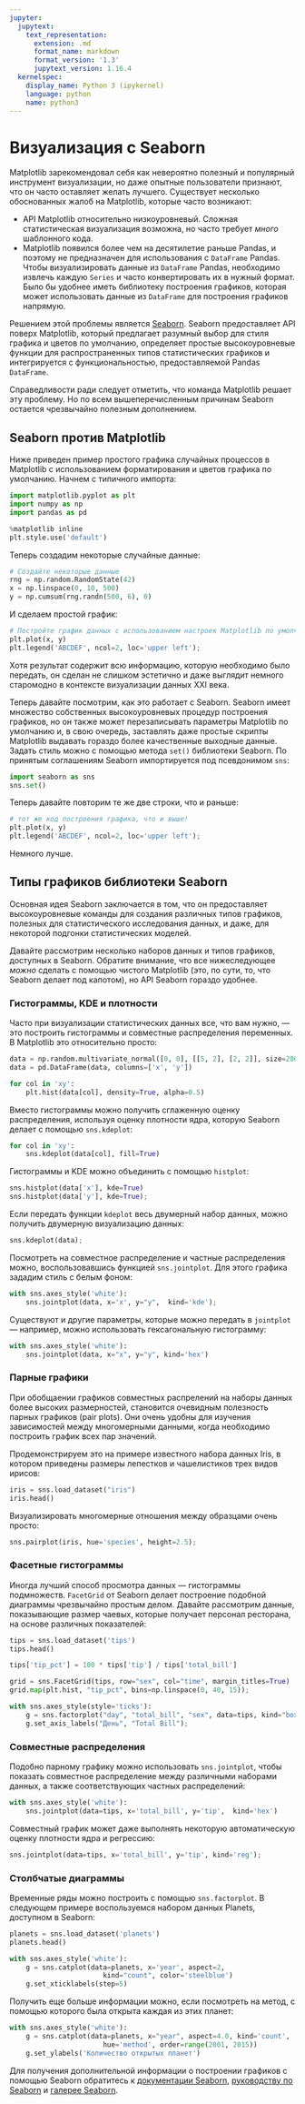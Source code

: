 ```yaml
---
jupyter:
  jupytext:
    text_representation:
      extension: .md
      format_name: markdown
      format_version: '1.3'
      jupytext_version: 1.16.4
  kernelspec:
    display_name: Python 3 (ipykernel)
    language: python
    name: python3
---
```


# Визуализация с Seaborn


Matplotlib зарекомендовал себя как невероятно полезный и популярный инструмент визуализации, но даже опытные пользователи признают, что он часто оставляет желать лучшего.
Существует несколько обоснованных жалоб на Matplotlib, которые часто возникают:

- API Matplotlib относительно низкоуровневый. Сложная статистическая визуализация возможна, но часто требует *много* шаблонного кода.
- Matplotlib появился более чем на десятилетие раньше Pandas, и поэтому не предназначен для использования с `DataFrame` Pandas. Чтобы визуализировать данные из `DataFrame` Pandas, необходимо извлечь каждую `Series` и часто конвертировать их в нужный формат. Было бы удобнее иметь библиотеку построения графиков, которая может использовать данные из `DataFrame` для построения графиков напрямую.

Решением этой проблемы является [Seaborn](http://seaborn.pydata.org/).
Seaborn предоставляет API поверх Matplotlib, который предлагает разумный выбор для стиля графика и цветов по умолчанию, определяет простые высокоуровневые функции для распространенных типов статистических графиков и интегрируется с функциональностью, предоставляемой Pandas `DataFrame`.

Справедливости ради следует отметить, что команда Matplotlib решает эту проблему.
Но по всем вышеперечисленным причинам Seaborn остается чрезвычайно полезным дополнением.


## Seaborn против Matplotlib

Ниже приведен пример простого графика случайных процессов в Matplotlib с использованием форматирования и цветов графика по умолчанию.
Начнем с типичного импорта:

```python
import matplotlib.pyplot as plt
import numpy as np
import pandas as pd

%matplotlib inline
plt.style.use('default')

```

Теперь создадим некоторые случайные данные:

```python
# Создайте некоторые данные
rng = np.random.RandomState(42)
x = np.linspace(0, 10, 500)
y = np.cumsum(rng.randn(500, 6), 0)
```

И сделаем простой график:

```python jupyter={"outputs_hidden": false}
# Постройте график данных с использованием настроек Matplotlib по умолчанию
plt.plot(x, y)
plt.legend('ABCDEF', ncol=2, loc='upper left');
```

Хотя результат содержит всю информацию, которую необходимо было передать, он сделан не слишком эстетично и даже выглядит немного старомодно в контексте визуализации данных XXI века.

Теперь давайте посмотрим, как это работает с Seaborn.
Seaborn имеет множество собственных высокоуровневых процедур построения графиков, но он также может перезаписывать параметры Matplotlib по умолчанию и, в свою очередь, заставлять даже простые скрипты Matplotlib выдавать гораздо более качественные выходные данные.
Задать стиль можно с помощью метода `set()` библиотеки
Seaborn. 
По принятым соглашениям Seaborn импортируется под псевдонимом `sns`:

```python jupyter={"outputs_hidden": false}
import seaborn as sns
sns.set()
```

Теперь давайте повторим те же две строки, что и раньше:

```python jupyter={"outputs_hidden": false}
# тот же код построения графика, что и выше!
plt.plot(x, y)
plt.legend('ABCDEF', ncol=2, loc='upper left');
```

Немного лучше.


## Типы графиков библиотеки Seaborn

Основная идея Seaborn заключается в том, что он предоставляет высокоуровневые команды для создания различных типов графиков, полезных для статистического исследования данных, и даже, для некоторой подгонки статистических моделей.

Давайте рассмотрим несколько наборов данных и типов графиков, доступных в Seaborn.
Обратите внимание, что все нижеследующее *можно* сделать с помощью чистого Matplotlib (это, по сути, то, что Seaborn делает под капотом), но API Seaborn гораздо удобнее.


### Гистограммы, KDE и плотности

Часто при визуализации статистических данных все, что вам нужно, &mdash; это построить гистограммы и совместные распределения переменных.
В Matplotlib это относительно просто:

```python jupyter={"outputs_hidden": false}
data = np.random.multivariate_normal([0, 0], [[5, 2], [2, 2]], size=2000)
data = pd.DataFrame(data, columns=['x', 'y'])

for col in 'xy':
    plt.hist(data[col], density=True, alpha=0.5)
```

Вместо гистограммы можно получить сглаженную оценку распределения, используя оценку плотности ядра, которую Seaborn делает с помощью `sns.kdeplot`:

```python jupyter={"outputs_hidden": false}
for col in 'xy':
    sns.kdeplot(data[col], fill=True)
```

Гистограммы и KDE можно объединить с помощью `histplot`:

```python jupyter={"outputs_hidden": false}
sns.histplot(data['x'], kde=True)
sns.histplot(data['y'], kde=True);

```

Если передать функции `kdeplot` весь двумерный набор данных, можно получить двумерную визуализацию данных:

```python jupyter={"outputs_hidden": false}
sns.kdeplot(data);
```

Посмотреть на совместное распределение и частные распределения можно, воспользовавшись функцией `sns.jointplot`. 
Для этого графика зададим стиль с белым фоном:

```python jupyter={"outputs_hidden": false}
with sns.axes_style('white'):
    sns.jointplot(data, x='x', y="y",  kind='kde');
```

Существуют и другие параметры, которые можно передать в `jointplot` &mdash; например, можно использовать гексагональную гистограмму:

```python jupyter={"outputs_hidden": false}
with sns.axes_style('white'):
    sns.jointplot(data, x="x", y="y", kind='hex')
```

### Парные графики

При обобщаении графиков совместных распрелений на наборы данных более высоких размерностей, становится очевидным полезность парных графиков (pair plots). 
Они очень удобны для изучения зависимостей между многомерными данными, когда необходимо построить график всех пар значений.

Продемонстрируем это на примере известного набора данных Iris, в котором приведены размеры лепестков и чашелистиков трех видов ирисов:

```python jupyter={"outputs_hidden": false}
iris = sns.load_dataset("iris")
iris.head()
```

Визуализировать многомерные отношения между образцами очень просто:

```python jupyter={"outputs_hidden": false}
sns.pairplot(iris, hue='species', height=2.5);
```

### Фасетные гистограммы

Иногда лучший способ просмотра данных &mdash; гистограммы подмножеств. 
`FacetGrid` от Seaborn делает построение подобной диаграммы чрезвычайно простым делом.
Давайте рассмотрим данные, показывающие размер чаевых, которые получает персонал ресторана, на основе различных показателей:

```python jupyter={"outputs_hidden": false}
tips = sns.load_dataset('tips')
tips.head()
```

```python jupyter={"outputs_hidden": false}
tips['tip_pct'] = 100 * tips['tip'] / tips['total_bill']

grid = sns.FacetGrid(tips, row="sex", col="time", margin_titles=True)
grid.map(plt.hist, "tip_pct", bins=np.linspace(0, 40, 15));
```

```python jupyter={"outputs_hidden": false}
with sns.axes_style(style='ticks'):
    g = sns.factorplot("day", "total_bill", "sex", data=tips, kind="box")
    g.set_axis_labels("День", "Total Bill");
```

### Совместные распределения

Подобно парному графику можно использовать `sns.jointplot`, чтобы показать совместное распределение между различными наборами данных,  а также соответствующих частных распределений:

```python jupyter={"outputs_hidden": false}
with sns.axes_style('white'):
    sns.jointplot(data=tips, x='total_bill', y='tip',  kind='hex')
```

Совместный график может даже выполнять некоторую автоматическую оценку плотности ядра и регрессию:

```python jupyter={"outputs_hidden": false}
sns.jointplot(data=tips, x='total_bill', y='tip', kind='reg');
```

### Столбчатые диаграммы

Временные ряды можно построить с помощью `sns.factorplot`. 
В следующем примере воспользуемся набором данных Planets, доступном в Seaborn:

```python jupyter={"outputs_hidden": false}
planets = sns.load_dataset('planets')
planets.head()
```

```python jupyter={"outputs_hidden": false}
with sns.axes_style('white'):
    g = sns.catplot(data=planets, x='year', aspect=2,
                       kind="count", color='steelblue')
    g.set_xticklabels(step=5)
```

Получить еще больше информации можно, если посмотреть на метод, с помощью которого была
открыта каждая из этих планет:

```python jupyter={"outputs_hidden": false}
with sns.axes_style('white'):
    g = sns.catplot(data=planets, x="year", aspect=4.0, kind='count',
                       hue='method', order=range(2001, 2015))
    g.set_ylabels('Количество открытых планет')
```

Для получения дополнительной информации о построении графиков с помощью Seaborn обратитесь к  [документации Seaborn](http://seaborn.pydata.org/), [руководству по Seaborn](http://seaborn.pydata.org/tutorial.htm) и [галерее Seaborn](http://seaborn.pydata.org/examples/index.html).
